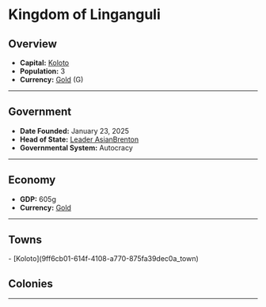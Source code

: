 <!--UNDEDITED FILE, remove this entire line if this file has been edited!-->
# <!--NAME-->Kingdom of Linganguli<!--NAME-->

## Overview

- **Capital:** <!--CAPITAL_LINK-->[Koloto](9ff6cb01-614f-4108-a770-875fa39dec0a_town)<!--CAPITAL_LINK-->
- **Population:** <!--POPULATION-->3<!--POPULATION-->
- **Currency:** <!--CURRENCY_LINK-->[Gold](Gold_currency)<!--CURRENCY_LINK--> (<!--CURRENCY_ABV-->G<!--CURRENCY_ABV-->)

---

## Government

- **Date Founded:** <!--FOUNDED-->January 23, 2025<!--FOUNDED-->
- **Head of State:** <!--LEADER_TITLE_LINK-->[Leader AsianBrenton](AsianBrenton_user)<!--LEADER_TITLE_LINK-->
- **Governmental System:** <!--GOVERNMENT-->Autocracy<!--GOVERNMENT-->

---

## Economy

- **GDP:** <!--GDP-->605g<!--GDP-->
- **Currency:** <!--CURRENCY_LINK-->[Gold](Gold_currency)<!--CURRENCY_LINK-->

---

## Towns

<!--TOWNS-->- [Koloto](9ff6cb01-614f-4108-a770-875fa39dec0a_town)<!--TOWNS-->

## Colonies

<!--COLONIES--><!--COLONIES-->

---